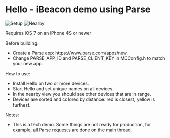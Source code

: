 Hello - iBeacon demo using Parse
=====

![Setup](http://i.imgur.com/5uzSI24.png)
![Nearby](http://i.imgur.com/CyQNUzf.png)

Requires iOS 7 on an iPhone 4S or newer

Before building:

<ul>
<li>Create a Parse app: https://www.parse.com/apps/new.</li>
<li>Change PARSE_APP_ID and PARSE_CLIENT_KEY in MCConfig.h to match your new app.</li>
</ul>

How to use:

<ul>
<li>Install Hello on two or more devices.</li>
<li>Start Hello and set unique names on all devices.</li>
<li>In the nearby view you should see other devices that are in range.</li>
<li>Devices are sorted and colored by distance: red is closest, yellow is furthest.</li>
</ul>

Notes:

<ul>
<li>This is a tech demo. Some things are not ready for production, for example, all Parse requests are done on the main thread.</li>
</ul>
